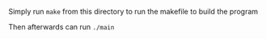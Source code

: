 Simply run `make` from this directory to run the makefile to build the program

Then afterwards can run `./main`
